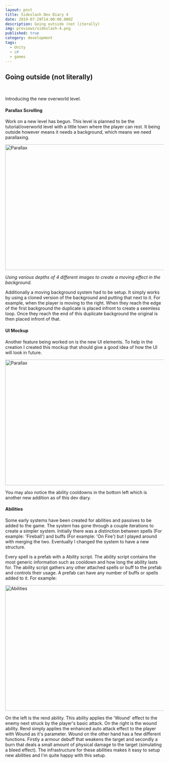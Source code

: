 ```yaml
---
layout: post
title: Sideslash Dev Diary 4
date: 2019-07-29T14:00:00.000Z
description: Going outside (not literally)
img: previews/sideslash-4.png
published: true
category: development
tags:
  - Unity
  - c#
  - games
---
```

## Going outside (not literally)
<br>

Introducing the new overworld level.



#### Parallax Scrolling

Work on a new level has begun. This level is planned to be the tutorial/overworld level with a little town where the player can rest. It being outside however means it needs a background, which means we need parallaxing.

<img src="/SamHibb.github.io/images/sideslash-parallax.gif" alt="Parallax" width="700" height="400">

*Using various depths of 4 different images to create a moving effect in the background.*

Additionally a moving background system had to be setup. It simply works by using a cloned version of the background and putting that next to it. For example, when the player is moving to the right. When they reach the edge of the first background the duplicate is placed infront to create a seemless loop. Once they reach the end of this duplicate background the original is then placed infront of that.



#### UI Mockup

Another feature being worked on is the new UI elements. To help in the creation I created this mockup that should give a good idea of how the UI will look in future.

<img src="/SamHibb.github.io/images/sideslash-ui-mockup.png" alt="Parallax" width="700" height="400">

You may also notice the ability cooldowns in the bottom left which is another new addition as of this dev diary.



#### Abilities

Some early systems have been created for abilities and passives to be added to the game. The system has gone through a couple iterations to create a simpler system. Initially there was a distinction between spells (For example: 'Fireball') and buffs (For example: 'On Fire') but I played around with merging the two. Eventually I changed the system to have a new structure.

Every spell is a prefab with a Ability script. The ability script contains the most generic information such as cooldown and how long the ability lasts for. The ability script gathers any other attached spells or buff to the prefab and controls their usage. A prefab can have any number of buffs or spells added to it. For example:

<img src="/SamHibb.github.io/images/sideslash-abilities.png" alt="Abilities" width="700" height="400">

On the left is the rend ability. This ability applies the 'Wound' effect to the enemy next struck by the player's basic attack. On the right is the wound ability. Rend simply applies the enhanced auto attack effect to the player with Wound as it's parameter.  Wound on the other hand has a few different functions. Firstly a armour debuff that weakens the target and secondly a burn that deals a small amount of physical damage to the target (simulating a bleed effect). The infrastructure for these abilities makes it easy to setup new abilities and I'm quite happy with this setup.

